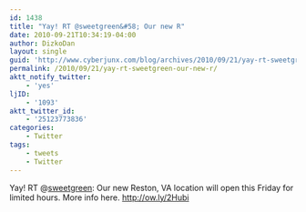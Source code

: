 ```yaml
---
id: 1438
title: "Yay! RT @sweetgreen&#58; Our new R"
date: 2010-09-21T10:34:19-04:00
author: DizkoDan
layout: single
guid: 'http://www.cyberjunx.com/blog/archives/2010/09/21/yay-rt-sweetgreen-our-new-r/'
permalink: /2010/09/21/yay-rt-sweetgreen-our-new-r/
aktt_notify_twitter:
    - 'yes'
ljID:
    - '1093'
aktt_twitter_id:
    - '25123773836'
categories:
    - Twitter
tags:
    - tweets
    - Twitter
---
```


Yay! RT @[sweetgreen](http://twitter.com/sweetgreen): Our new Reston, VA location will open this Friday for limited hours. More info here. <http://ow.ly/2Hubi>